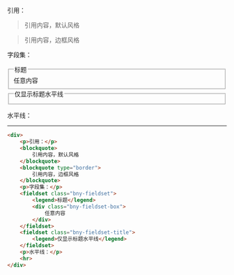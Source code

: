 <div>
    <p>引用：</p>
    <blockquote>
        引用内容，默认风格
    </blockquote>
    <blockquote type="border">
        引用内容，边框风格
    </blockquote>
    <p>字段集：</p>
    <fieldset class="bny-fieldset">
        <legend>标题</legend>
        <div class="bny-fieldset-box">
            任意内容
        </div>
    </fieldset>
    <fieldset class="bny-fieldset-title">
        <legend>仅显示标题水平线</legend>
    </fieldset>
    <p>水平线：</p>
    <hr>
</div>

```html
<div>
    <p>引用：</p>
    <blockquote>
        引用内容，默认风格
    </blockquote>
    <blockquote type="border">
        引用内容，边框风格
    </blockquote>
    <p>字段集：</p>
    <fieldset class="bny-fieldset">
        <legend>标题</legend>
        <div class="bny-fieldset-box">
            任意内容
        </div>
    </fieldset>
    <fieldset class="bny-fieldset-title">
        <legend>仅显示标题水平线</legend>
    </fieldset>
    <p>水平线：</p>
    <hr>
</div>
```
